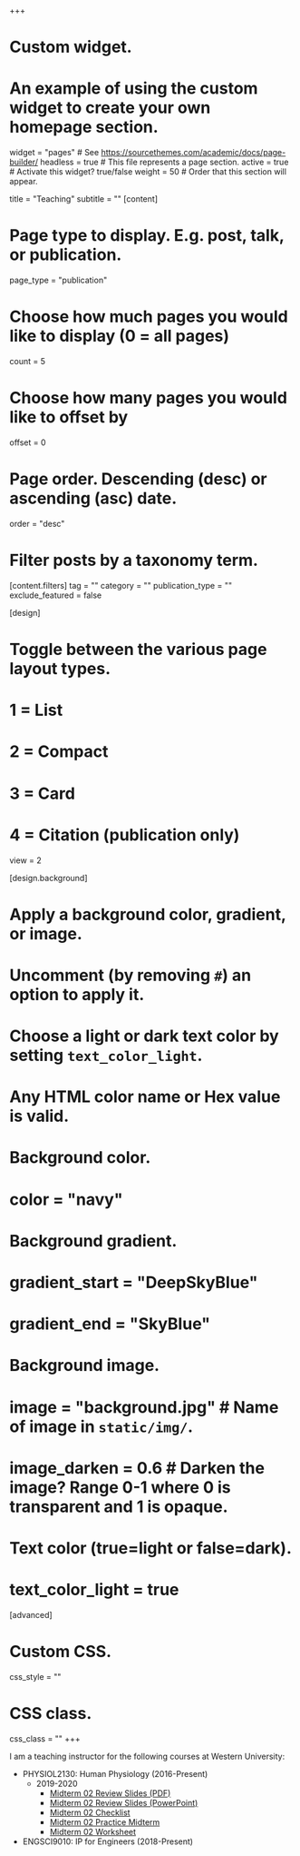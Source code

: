 +++
# Custom widget.
# An example of using the custom widget to create your own homepage section.

widget = "pages"  # See https://sourcethemes.com/academic/docs/page-builder/
headless = true  # This file represents a page section.
active = true  # Activate this widget? true/false
weight = 50  # Order that this section will appear.

title = "Teaching"
subtitle = ""
[content]
  # Page type to display. E.g. post, talk, or publication.
  page_type = "publication"
  
  # Choose how much pages you would like to display (0 = all pages)
  count = 5
  
  # Choose how many pages you would like to offset by
  offset = 0

  # Page order. Descending (desc) or ascending (asc) date.
  order = "desc"

  # Filter posts by a taxonomy term.
  [content.filters]
    tag = ""
    category = ""
    publication_type = ""
    exclude_featured = false
  
[design]
  # Toggle between the various page layout types.
  #   1 = List
  #   2 = Compact
  #   3 = Card
  #   4 = Citation (publication only)
  view = 2
  
[design.background]
  # Apply a background color, gradient, or image.
  #   Uncomment (by removing `#`) an option to apply it.
  #   Choose a light or dark text color by setting `text_color_light`.
  #   Any HTML color name or Hex value is valid.
    
  # Background color.
  # color = "navy"
  
  # Background gradient.
  # gradient_start = "DeepSkyBlue"
  # gradient_end = "SkyBlue"
  
  # Background image.
  # image = "background.jpg"  # Name of image in `static/img/`.
  # image_darken = 0.6  # Darken the image? Range 0-1 where 0 is transparent and 1 is opaque.

  # Text color (true=light or false=dark).
  # text_color_light = true  
  
[advanced]
 # Custom CSS. 
 css_style = ""
 
 # CSS class.
 css_class = ""
+++

I am a teaching instructor for the following courses at Western University:

- PHYSIOL2130: Human Physiology (2016-Present)
    + 2019-2020
        * <a href="files/class_material/phys2130_2019_2020/midterm_02/midterm_02_review_dec_16_2019_without_answers.pdf" target="_blank\">Midterm 02 Review Slides (PDF)</a>
        * <a href="files/class_material/phys2130_2019_2020/midterm_02/midterm_02_review_dec_16_2019_without_answers.pptx" target="_blank\">Midterm 02 Review Slides (PowerPoint)</a>
        * <a href="files/class_material/phys2130_2019_2020/midterm_02/checklist_midterm_02_Physiology_2130.pdf" target="_blank\">Midterm 02 Checklist</a>
        * <a href="files/class_material/phys2130_2019_2020/midterm_02/practice_midterm_02_Physiology_2130.pdf" target="_blank\">Midterm 02 Practice Midterm</a>
        * <a href="files/class_material/phys2130_2019_2020/midterm_02/worksheet_midterm_02_Physiology_2130.pdf" target="_blank\">Midterm 02 Worksheet</a>
- ENGSCI9010: IP for Engineers (2018-Present)

